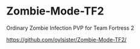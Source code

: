 # Zombie-Mode-TF2
Ordinary Zombie Infection PVP for Team Fortress 2

https://github.com/oylsister/Zombie-Mode-TF2/
